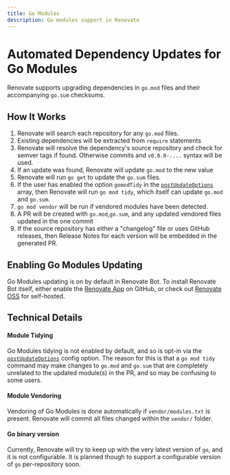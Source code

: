 ```yaml
---
title: Go Modules
description: Go modules support in Renovate
---
```


# Automated Dependency Updates for Go Modules

Renovate supports upgrading dependencies in `go.mod` files and their accompanying `go.sum` checksums.

## How It Works

1.  Renovate will search each repository for any `go.mod` files.
2.  Existing dependencies will be extracted from `require` statements
3.  Renovate will resolve the dependency's source repository and check for semver tags if found. Otherwise commits and `v0.0.0-....` syntax will be used.
4.  If an update was found, Renovate will update `go.mod` to the new value
5.  Renovate will run `go get` to update the `go.sum` files.
6.  If the user has enabled the option `gomodTidy` in the [`postUpdateOptions`](https://docs.renovatebot.com/configuration-options/#postupdateoptions) array, then Renovate will run `go mod tidy`, which itself can update `go.mod` and `go.sum`.
7.  `go mod vendor` will be run if vendored modules have been detected.
8.  A PR will be created with `go.mod`,`go.sum`, and any updated vendored files updated in the one commit
9.  If the source repository has either a "changelog" file or uses GitHub releases, then Release Notes for each version will be embedded in the generated PR.

## Enabling Go Modules Updating

Go Modules updating is on by default in Renovate Bot.
To install Renovate Bot itself, either enable the [Renovate App](https://github.com/apps/renovate) on GitHub, or check out [Renovate OSS](https://github.com/renovatebot/renovate) for self-hosted.

## Technical Details

#### Module Tidying

Go Modules tidying is not enabled by default, and so is opt-in via the [`postUpdateOptions`](https://docs.renovatebot.com/configuration-options/#postupdateoptions) config option.
The reason for this is that a `go mod tidy` command may make changes to `go.mod` and `go.sum` that are completely unrelated to the updated module(s) in the PR, and so may be confusing to some users.

#### Module Vendoring

Vendoring of Go Modules is done automatically if `vendor/modules.txt` is present.
Renovate will commit all files changed within the `vendor/` folder.

#### Go binary version

Currently, Renovate will try to keep up with the very latest version of `go`, and it is not configurable.
It is planned though to support a configurable version of `go` per-repository soon.
